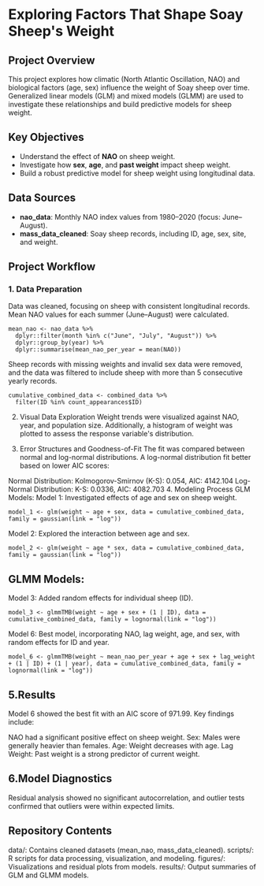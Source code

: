 # Exploring Factors That Shape Soay Sheep's Weight

## Project Overview

This project explores how climatic (North Atlantic Oscillation, NAO) and biological factors (age, sex) influence the weight of Soay sheep over time. Generalized linear models (GLM) and mixed models (GLMM) are used to investigate these relationships and build predictive models for sheep weight.

## Key Objectives

- Understand the effect of **NAO** on sheep weight.
- Investigate how **sex**, **age**, and **past weight** impact sheep weight.
- Build a robust predictive model for sheep weight using longitudinal data.

## Data Sources

- **nao_data**: Monthly NAO index values from 1980–2020 (focus: June–August).
- **mass_data_cleaned**: Soay sheep records, including ID, age, sex, site, and weight.

## Project Workflow

### 1. Data Preparation

Data was cleaned, focusing on sheep with consistent longitudinal records. Mean NAO values for each summer (June–August) were calculated.

```
mean_nao <- nao_data %>%
  dplyr::filter(month %in% c("June", "July", "August")) %>%
  dplyr::group_by(year) %>%
  dplyr::summarise(mean_nao_per_year = mean(NAO))
```

Sheep records with missing weights and invalid sex data were removed, and the data was filtered to include sheep with more than 5 consecutive yearly records.

```
cumulative_combined_data <- combined_data %>%
  filter(ID %in% count_appearances$ID)
```

2. Visual Data Exploration
Weight trends were visualized against NAO, year, and population size. Additionally, a histogram of weight was plotted to assess the response variable's distribution.

3. Error Structures and Goodness-of-Fit
The fit was compared between normal and log-normal distributions. A log-normal distribution fit better based on lower AIC scores:

Normal Distribution: Kolmogorov-Smirnov (K-S): 0.054, AIC: 4142.104
Log-Normal Distribution: K-S: 0.0336, AIC: 4082.703
4. Modeling Process
GLM Models:
Model 1: Investigated effects of age and sex on sheep weight.

```
model_1 <- glm(weight ~ age + sex, data = cumulative_combined_data, family = gaussian(link = "log"))
```
Model 2: Explored the interaction between age and sex.

```
model_2 <- glm(weight ~ age * sex, data = cumulative_combined_data, family = gaussian(link = "log"))
```

## GLMM Models:
Model 3: Added random effects for individual sheep (ID).

```
model_3 <- glmmTMB(weight ~ age + sex + (1 | ID), data = cumulative_combined_data, family = lognormal(link = "log"))

```
Model 6: Best model, incorporating NAO, lag weight, age, and sex, with random effects for ID and year.

```
model_6 <- glmmTMB(weight ~ mean_nao_per_year + age + sex + lag_weight + (1 | ID) + (1 | year), data = cumulative_combined_data, family = lognormal(link = "log"))

```
## 5.Results
Model 6 showed the best fit with an AIC score of 971.99. Key findings include:

NAO had a significant positive effect on sheep weight.
Sex: Males were generally heavier than females.
Age: Weight decreases with age.
Lag Weight: Past weight is a strong predictor of current weight.

## 6.Model Diagnostics
Residual analysis showed no significant autocorrelation, and outlier tests confirmed that outliers were within expected limits.


## Repository Contents
data/: Contains cleaned datasets (mean_nao, mass_data_cleaned).
scripts/: R scripts for data processing, visualization, and modeling.
figures/: Visualizations and residual plots from models.
results/: Output summaries of GLM and GLMM models.

